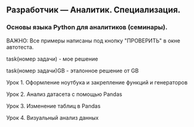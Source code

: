 ## Разработчик — Аналитик. Специализация.
### Основы языка Python для аналитиков (семинары).

ВАЖНО: Все примеры написаны под кнопку "ПРОВЕРИТЬ" в окне автотеста.

task(номер задачи) - мое решение

task(номер задачи)GB - эталонное решение от GB

Урок 1. Оформление ноутбука и закрепление функций и генераторов

Урок 2. Анализ датасета с помощью Pandas

Урок 3. Изменение таблиц в Pandas

Урок 4. Визуальный анализ данных

